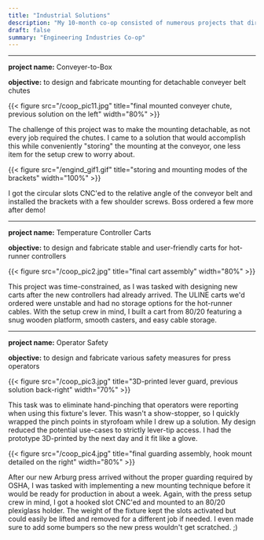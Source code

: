 ```yaml
---
title: "Industrial Solutions"
description: "My 10-month co-op consisted of numerous projects that directly supported injection molding operations."
draft: false
summary: "Engineering Industries Co-op"
---
```


---

**project name:** Conveyer-to-Box

**objective:** to design and fabricate mounting for detachable conveyer belt chutes

{{< figure src="/coop_pic11.jpg" title="final mounted conveyer chute, previous solution on the left" width="80%" >}}

The challenge of this project was to make the mounting detachable, as not every job required the chutes. 
I came to a solution that would accomplish this while conveniently "storing" the mounting at the conveyor,
one less item for the setup crew to worry about.

{{< figure src="/engind_gif1.gif" title="storing and mounting modes of the brackets" width="100%" >}}

I got the circular slots CNC'ed to the relative angle of the conveyor belt and installed the brackets with a few shoulder screws. Boss ordered a few more after demo!

---

**project name:** Temperature Controller Carts

**objective:** to design and fabricate stable and user-friendly carts for hot-runner controllers

{{< figure src="/coop_pic2.jpg" title="final cart assembly" width="80%" >}}

This project was time-constrained, as I was tasked with designing new carts after the new controllers had already arrived.
The ULINE carts we'd ordered were unstable and had no storage options for the hot-runner cables.
With the setup crew in mind, I built a cart from 80/20 featuring a snug wooden platform, smooth casters, and easy cable storage.

---

**project name:** Operator Safety

**objective:** to design and fabricate various safety measures for press operators

{{< figure src="/coop_pic3.jpg" title="3D-printed lever guard, previous solution back-right" width="70%" >}}

This task was to eliminate hand-pinching that operators were reporting when using this fixture's lever. 
This wasn't a show-stopper, so I quickly wrapped the pinch points in styrofoam while I drew up a solution.
My design reduced the potential use-cases to strictly lever-tip access.
I had the prototype 3D-printed by the next day and it fit like a glove.

{{< figure src="/coop_pic4.jpg" title="final guarding assembly, hook mount detailed on the right" width="80%" >}}

After our new Arburg press arrived without the proper guarding required by OSHA, 
I was tasked with implementing a new mounting technique before it would be ready for production in about a week.
Again, with the press setup crew in mind, I got a hooked slot CNC'ed and mounted to an 80/20 plexiglass holder.
The weight of the fixture kept the slots activated but could easily be lifted and removed for a different job if needed.
I even made sure to add some bumpers so the new press wouldn't get scratched. ;)